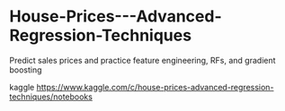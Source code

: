 # House-Prices---Advanced-Regression-Techniques
Predict sales prices and practice feature engineering, RFs, and gradient boosting

kaggle
https://www.kaggle.com/c/house-prices-advanced-regression-techniques/notebooks

